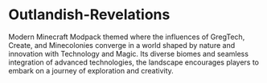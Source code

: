 # Outlandish-Revelations
Modern Minecraft Modpack themed where the influences of GregTech, Create, and Minecolonies converge in a world shaped by nature and innovation with Technology and Magic. Its diverse biomes and seamless integration of advanced technologies, the landscape encourages players to embark on a journey of exploration and creativity.
